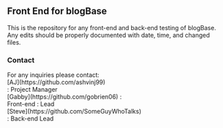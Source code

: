 <h2> Front End for blogBase </h2>
<p>This is the repository for any front-end and back-end testing of blogBase. Any edits should be properly documented with date, time, and changed files.</p>

<h3> Contact </h3>
For any inquiries please contact:<br/>
     [AJ](https://github.com/ashvinj99) <br/>
   : Project Manager <br/>
    [Gabby](https://github.com/gobrien06) : <br/>
   Front-end : Lead <br/>
    [Steve](https://github.com/SomeGuyWhoTalks)<br/>
   : Back-end Lead <br/>

